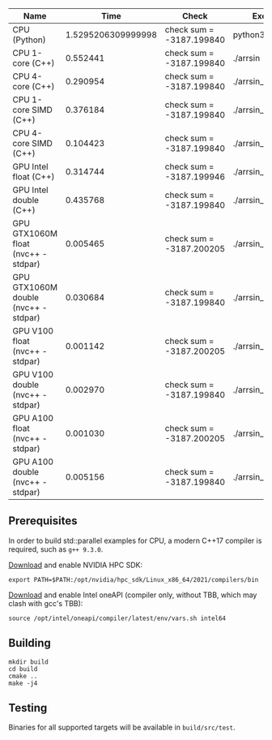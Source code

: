 Name | Time | Check | Executable
--- | --- | --- | ---
CPU (Python) | 1.5295206309999998 | check sum = -3187.199840 | python3 ./arrsin.py
CPU 1-core (C++) | 0.552441 | check sum = -3187.199840 | ./arrsin
CPU 4-core (C++) | 0.290954 | check sum = -3187.199840 | ./arrsin_par
CPU 1-core SIMD (C++) | 0.376184 | check sum = -3187.199840 | ./arrsin_xsimd
CPU 4-core SIMD (C++) | 0.104423 | check sum = -3187.199840 | ./arrsin_par_xsimd
GPU Intel float (C++) | 0.314744 | check sum = -3187.199946 | ./arrsin_sycl_float
GPU Intel double (C++) | 0.435768 | check sum = -3187.199840 | ./arrsin_sycl_double
GPU GTX1060M float (nvc++ -stdpar) | 0.005465 | check sum = -3187.200205 | ./arrsin_nvpar_float
GPU GTX1060M double (nvc++ -stdpar) | 0.030684 | check sum = -3187.199840 | ./arrsin_nvpar_double
GPU V100 float (nvc++ -stdpar) | 0.001142 | check sum = -3187.200205 | ./arrsin_nvpar_float
GPU V100 double (nvc++ -stdpar) | 0.002970 | check sum = -3187.199840 | ./arrsin_nvpar_double
GPU A100 float (nvc++ -stdpar) | 0.001030 | check sum = -3187.200205 | ./arrsin_nvpar_float
GPU A100 double (nvc++ -stdpar) | 0.005156 | check sum = -3187.199840 | ./arrsin_nvpar_double

## Prerequisites

In order to build std::parallel examples for CPU, a modern C++17 compiler is required, such as `g++ 9.3.0`.

[Download](https://developer.nvidia.com/hpc-sdk) and enable NVIDIA HPC SDK:

```
export PATH=$PATH:/opt/nvidia/hpc_sdk/Linux_x86_64/2021/compilers/bin
```

[Download](https://software.intel.com/content/www/us/en/develop/tools/oneapi/base-toolkit/download.html) and enable Intel oneAPI (compiler only, without TBB, which may clash with gcc's TBB):

```
source /opt/intel/oneapi/compiler/latest/env/vars.sh intel64
```

## Building

```
mkdir build
cd build
cmake ..
make -j4
```

## Testing

Binaries for all supported targets will be available in `build/src/test`.

